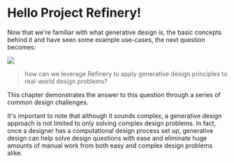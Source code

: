 # Hello Project Refinery!

Now that we're familiar with what generative design is, the basic concepts behind it and have seen some example use-cases, the next question becomes:

![](../.gitbook/assets/hellorefinery.png)

> how can we leverage Refinery to apply generative design principles to real-world design problems?

This chapter demonstrates the answer to this question through a series of common design challenges.

It's important to note that although it sounds complex, a generative design approach is not limited to only solving complex design problems. In fact, once a designer has a computational design process set up, generative design can help solve design questions with ease and eliminate huge amounts of manual work from both easy and complex design problems alike.

